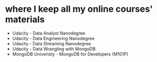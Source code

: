 # where I keep all my online courses' materials 
- Udacity - Data Analyst Nanodegree
- Udacity - Data Engineering Nanodegree
- Udacity - Data Streaming Nanodegree
- Udacity - Data Wrangling with MongoDB
- MongoDB Univeristy - MongoDB for Developers (M101P)
